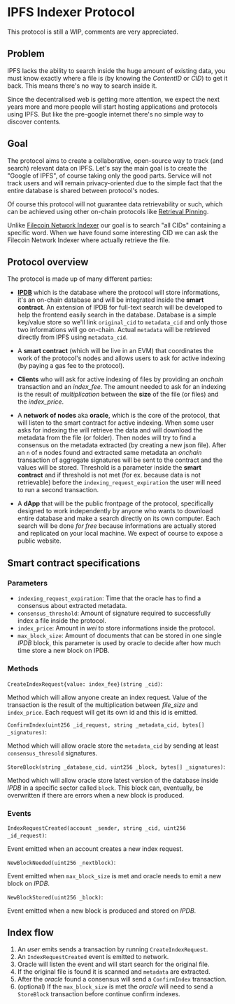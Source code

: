 # IPFS Indexer Protocol

This protocol is still a WIP, comments are very appreciated.

## Problem

IPFS lacks the ability to search inside the huge amount of existing data, you must know exactly where a file is (by knowing the *ContentID* or *CID*) to get it back. This means there's no way to search inside it. 

Since the decentralised web is getting more attention, we expect the next years more and more people will start hosting applications and protocols using IPFS. But like the pre-google internet there's no simple way to discover contents.

## Goal

The protocol aims to create a collaborative, open-source way to track (and search) relevant data on IPFS. Let's say the main goal is to create the "Google of IPFS", of course taking only the good parts. Service will not track users and will remain privacy-oriented due to the simple fact that the entire database is shared between protocol's nodes.

Of course this protocol will not guarantee data retrievability or such, which can be achieved using other on-chain protocols like [Retrieval Pinning](https://www.notion.so/pl-strflt/Retrieval-Pinning-Service-252f52f47b3944e8a54e8d0f553c5cd7).

Unlike [Filecoin Network Indexer](https://docs.cid.contact/filecoin-network-indexer/overview) our goal is to search "all CIDs" containing a specific word. When we have found some interesting CID we can ask the Filecoin Network Indexer where actually retrieve the file.

## Protocol overview

The protocol is made up of many different parties:

- **[IPDB](https://github.com/turinglabsorg/ipdb)** which is the database where the protocol will store informations, it's an on-chain database and will be integrated inside the **smart contract**. An extension of IPDB for full-text search will be developed to help the frontend easily search in the database. Database is a simple key/value store so we'll link `original_cid` to `metadata_cid` and only those two informations will go on-chain. Actual `metadata` will be retrieved directly from IPFS using `metadata_cid`.

- A **smart contract** (which will be live in an EVM) that coordinates the work of the protocol's nodes and allows users to ask for active indexing (by paying a gas fee to the protocol).

- **Clients** who will ask for active indexing of files by providing an *onchain* transaction and an *index_fee*. The amount needed to ask for an indexing is the result of *multiplication* between the **size** of the file (or files) and the *index_price*.
 
- A **network of nodes** aka **oracle**, which is the core of the protocol, that will listen to the smart contract for active indexing. When some user asks for indexing the   will retrieve the data and will download the metadata from the file (or folder). Then nodes will try to find a consensus on the metadata extracted (by creating a new json file). After an `n` of `m` nodes found and extracted same metadata an *onchain* transaction of aggregate signatures will be sent to the contract and the values will be stored. Threshold is a parameter inside the **smart contract** and if threshold is not met (for ex. because data is not retrievable) before the `indexing_request_expiration` the user will need to run a second transaction.

- A **dApp** that will be the public frontpage of the protocol, specifically designed to work independently by anyone who wants to download entire database and make a search directly on its own computer. Each search will be done *for free* because informations are actually stored and replicated on your local machine. We expect of course to expose a public website.


## Smart contract specifications

### Parameters

- `indexing_request_expiration`: Time that the oracle has to find a consensus about extracted metadata.
- `consensus_threshold`: Amount of signature required to successfully index a file inside the protocol.
- `index_price`: Amount in *wei* to store informations inside the protocol.
- `max_block_size`: Amount of documents that can be stored in one single *IPDB* block, this parameter is used by oracle to decide after how much time store a new block on IPDB.

### Methods

`CreateIndexRequest{value: index_fee}(string _cid)`: 

Method which will allow anyone create an index request. Value of the transaction is the result of the multiplication between *file_size* and `index_price`. Each request will get its own id and this id is emitted.

`ConfirmIndex(uint256 _id_request, string _metadata_cid, bytes[] _signatures)`: 

Method which will allow oracle store the `metadata_cid` by sending at least `consensus_thresold` signatures.

`StoreBlock(string _database_cid, uint256 _block, bytes[] _signatures)`:

Method which will allow oracle store latest version of the database inside *IPDB* in a specific sector called `block`. This block can, eventually, be overwritten if there are errors when a new block is produced.

### Events

`IndexRequestCreated(account _sender, string _cid, uint256 _id_request)`:

Event emitted when an account creates a new index request.

`NewBlockNeeded(uint256 _nextblock)`:

Event emitted when `max_block_size` is met and oracle needs to emit a new block on *IPDB*.

`NewBlockStored(uint256 _block)`:

Event emitted when a new block is produced and stored on *IPDB*.

## Index flow

1) An *user* emits sends a transaction by running `CreateIndexRequest`.
2) An `IndexRequestCreated` event is emitted to network.
3) Oracle will listen the event and will start search for the original file.
4) If the original file is found it is scanned and `metadata` are extracted.
5) After the *oracle* found a consensus will send a `ConfirmIndex` transaction.
6) (optional) If the `max_block_size` is met the *oracle* will need to send a `StoreBlock` transaction before continue confirm indexes. 